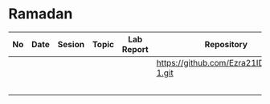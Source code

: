 # Ramadan
| No | Date | Sesion | Topic | Lab Report | Repository |
|----|------|--------|-------|------------|------------|
|    |      |        |       |            |      https://github.com/Ezra21ID/Modul-1.git     |
|    |      |        |       |            |            |
|    |      |        |       |            |            |
|    |      |        |       |            |            |
|    |      |        |       |            |            |
|    |      |        |       |            |            |
